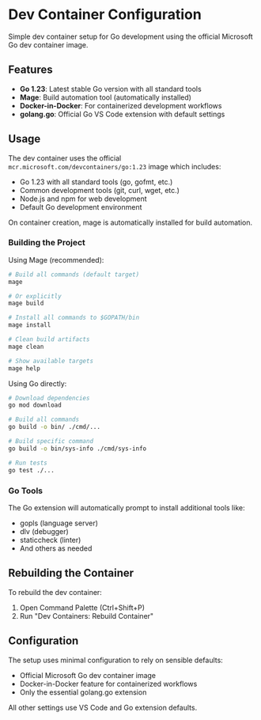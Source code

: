 # Dev Container Configuration

Simple dev container setup for Go development using the official Microsoft Go dev container image.

## Features

- **Go 1.23**: Latest stable Go version with all standard tools
- **Mage**: Build automation tool (automatically installed)
- **Docker-in-Docker**: For containerized development workflows
- **golang.go**: Official Go VS Code extension with default settings

## Usage

The dev container uses the official `mcr.microsoft.com/devcontainers/go:1.23` image which includes:
- Go 1.23 with all standard tools (go, gofmt, etc.)
- Common development tools (git, curl, wget, etc.)
- Node.js and npm for web development
- Default Go development environment

On container creation, mage is automatically installed for build automation.

### Building the Project

Using Mage (recommended):
```bash
# Build all commands (default target)
mage

# Or explicitly
mage build

# Install all commands to $GOPATH/bin
mage install

# Clean build artifacts
mage clean

# Show available targets
mage help
```

Using Go directly:
```bash
# Download dependencies
go mod download

# Build all commands
go build -o bin/ ./cmd/...

# Build specific command
go build -o bin/sys-info ./cmd/sys-info

# Run tests
go test ./...
```

### Go Tools
The Go extension will automatically prompt to install additional tools like:
- gopls (language server)
- dlv (debugger)
- staticcheck (linter)
- And others as needed

## Rebuilding the Container

To rebuild the dev container:
1. Open Command Palette (Ctrl+Shift+P)
2. Run "Dev Containers: Rebuild Container"

## Configuration

The setup uses minimal configuration to rely on sensible defaults:
- Official Microsoft Go dev container image
- Docker-in-Docker feature for containerized workflows
- Only the essential golang.go extension

All other settings use VS Code and Go extension defaults.